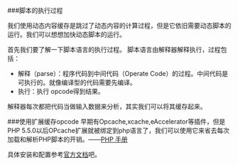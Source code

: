 <!--
author: 刘青
date: 2016-04-08
title: 动态脚本加速
tags: 高性能Web站点 动态脚本加速
category: web/高性能Web站点
status: publish 
summary: 我们使用动态内容缓存是跳过了动态内容的计算过程，但是它依旧需要动态脚本的运行。我们可以想想加快动态脚本的运行。
-->

###脚本的执行过程

我们使用动态内容缓存是跳过了动态内容的计算过程，但是它依旧需要动态脚本的运行。我们可以想想加快动态脚本的运行。

首先我们要了解一下脚本语言的执行过程。
脚本语言由解释器解释执行，过程包括：
- 解释（parse）：程序代码到中间代码（Operate Code）的过程。中间代码是可执行的。就像编译型的代码需要先编译。
- 执行：执行 opcode得到结果。

解释器每次都把代码当做输入数据来分析，其实我们可以将其缓存起来。

###使用扩展缓存opcode
早期有Opcache,xcache,eAccelerator等插件，但是 PHP 5.5.0以后OPcache扩展就被绑定到php语言了，我们可以使用它来省去每次加载和解析PHP脚本的开销。——[PHP 手册](http://php.net/manual/zh/intro.opcache.php)

具体安装和配置参考[官方文档](http://php.net/manual/zh/intro.opcache.php)吧。

